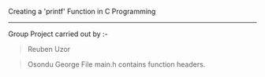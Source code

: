 Creating a 'printf' Function in C Programming

---------------------------------------------

Group Project carried out by :-

> Reuben Uzor

> Osondu George 
 File main.h contains function headers.
